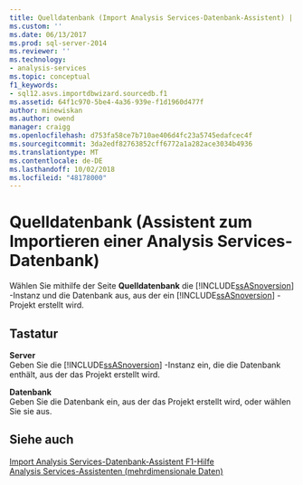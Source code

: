 ```yaml
---
title: Quelldatenbank (Import Analysis Services-Datenbank-Assistent) | Microsoft-Dokumentation
ms.custom: ''
ms.date: 06/13/2017
ms.prod: sql-server-2014
ms.reviewer: ''
ms.technology:
- analysis-services
ms.topic: conceptual
f1_keywords:
- sql12.asvs.importdbwizard.sourcedb.f1
ms.assetid: 64f1c970-5be4-4a36-939e-f1d1960d477f
author: minewiskan
ms.author: owend
manager: craigg
ms.openlocfilehash: d753fa58ce7b710ae406d4fc23a5745edafcec4f
ms.sourcegitcommit: 3da2edf82763852cff6772a1a282ace3034b4936
ms.translationtype: MT
ms.contentlocale: de-DE
ms.lasthandoff: 10/02/2018
ms.locfileid: "48178000"
---
```

# <a name="source-database-import-analysis-services-database-wizard"></a>Quelldatenbank (Assistent zum Importieren einer Analysis Services-Datenbank)
  Wählen Sie mithilfe der Seite **Quelldatenbank** die [!INCLUDE[ssASnoversion](../includes/ssasnoversion-md.md)] -Instanz und die Datenbank aus, aus der ein [!INCLUDE[ssASnoversion](../includes/ssasnoversion-md.md)] -Projekt erstellt wird.  
  
## <a name="options"></a>Tastatur  
 **Server**  
 Geben Sie die [!INCLUDE[ssASnoversion](../includes/ssasnoversion-md.md)] -Instanz ein, die die Datenbank enthält, aus der das Projekt erstellt wird.  
  
 **Datenbank**  
 Geben Sie die Datenbank ein, aus der das Projekt erstellt wird, oder wählen Sie sie aus.  
  
## <a name="see-also"></a>Siehe auch  
 [Import Analysis Services-Datenbank-Assistent F1-Hilfe](import-analysis-services-database-wizard-f1-help.md)   
 [Analysis Services-Assistenten &#40;mehrdimensionale Daten&#41;](analysis-services-wizards-multidimensional-data.md)  
  
  
